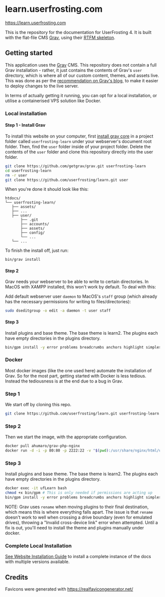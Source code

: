 # learn.userfrosting.com

https://learn.userfrosting.com

This is the repository for the documentation for UserFrosting 4.  It is built with the flat-file CMS [Grav](http://getgrav.org), using their [RTFM skeleton](https://github.com/getgrav/grav-skeleton-rtfm-site#rtfm-skeleton).

## Getting started

This application uses the [Grav](https://learn.getgrav.org/) CMS.  This repository does not contain a full Grav installation - rather, it just contains the contents of Grav's `user` directory, which is where all of our custom content, themes, and assets live.  This was done as per the [recommendation on Grav's blog](https://getgrav.org/blog/developing-with-github-part-2), to make it easier to deploy changes to the live server.

In terms of actually getting it running, you can opt for a local installation, or utilise a containerised VPS solution like Docker.

### Local installation

#### Step 1 - Install Grav

To install this website on your computer, first [install grav core](https://getgrav.org/downloads) in a project folder called `userfrosting-learn` under your webserver's document root folder. Then, find the `user` folder inside of your project folder.  Delete the contents of the `user` folder and clone this repository directly into the user folder.

```bash
git clone https://github.com/getgrav/grav.git userfrosting-learn
cd userfrosting-learn
rm -r user
git clone https://github.com/userfrosting/learn.git user
```

When you're done it should look like this:

```
htdocs/
└── userfrosting-learn/
   ├── assets/
   ├── ...
   ├── user/
       ├── .git
       ├── accounts/
       ├── assets/
       ├── config/
       └── ...
   └── ...
```

To finish the install off, just run:

```bash
bin/grav install
```

#### Step 2

Grav needs your webserver to be able to write to certain directories.  In MacOS with XAMPP installed, this won't work by default.  To deal with this:

Add default webserver user `daemon` to MacOS's `staff` group (which already has the necessary permissions for writing to files/directories):

```bash
sudo dseditgroup -o edit -a daemon -t user staff
```

#### Step 3

Install plugins and base theme. The base theme is learn2. The plugins each have empty directories in the plugins directory.

```bash
bin/gpm install -y error problems breadcrumbs anchors highlight simplesearch learn2
```

### Docker

Most docker images (like the one used here) automate the installation of Grav. So for the most part, getting started with Docker is less tedious. Instead the tediousness is at the end due to a bug in Grav.

### Step 1

We start off by cloning this repo.

```bash
git clone https://github.com/userfrosting/learn.git userfrosting-learn
```

### Step 2

Then we start the image, with the appropriate configuration.

```bash
docker pull ahumaro/grav-php-nginx
docker run -d -i -p 80:80 -p 2222:22 -v "$(pwd):/usr/share/nginx/html/user/" --name ufLearn ahumaro/grav-php-nginx
```

### Step 3

Install plugins and base theme. The base theme is learn2. The plugins each have empty directories in the plugins directory.

```bash
docker exec -it ufLearn bash
chmod +x bin/gpm # This is only needed if permissions are acting up
bin/gpm install -y error problems breadcrumbs anchors highlight simplesearch learn2
```

NOTE: Grav uses `rename` when moving plugins to their final destination, which means this is where everything falls apart. The issue is that `rename` doesn't work to well when crossing a drive boundary (even for emulated drives), throwing a "Invalid cross-device link" error when attempted. Until a fix is out, you'll need to install the theme and plugins manually under docker.

### Complete Local Installation

[See Website Installation Guide](https://github.com/userfrosting/learn/blob/website/README.md#getting-started) to install a complete instance of the docs with multiple versions available.

## Credits

Favicons were generated with https://realfavicongenerator.net/
